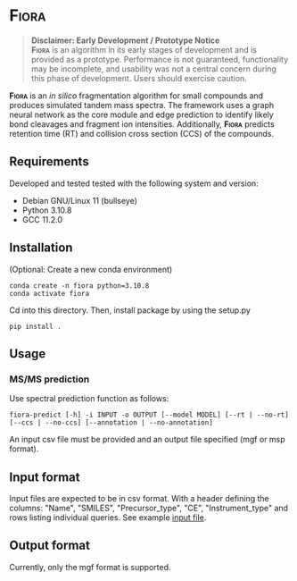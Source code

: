 # <span style="font-variant:small-caps;">**Fiora**</span>

> **Disclaimer: Early Development / Prototype Notice**<br>
> <span style="font-variant:small-caps;">**Fiora**</span> is an algorithm in its early stages of development and is provided as a prototype.
Performance is not guaranteed, functionality may be incomplete, and usability was not a central concern during this phase of development.
Users should exercise caution.

<span style="font-variant:small-caps;">**Fiora**</span> is an *in silico* fragmentation algorithm for small compounds and produces simulated tandem mass spectra. The framework uses a graph neural network as the core module and edge prediction to identify likely bond cleavages and fragment ion intensities. Additionally, <span style="font-variant:small-caps;">**Fiora**</span> predicts retention time (RT) and collision cross section (CCS) of the compounds.


## Requirements

Developed and tested tested with the following system and version:

* Debian GNU/Linux 11 (bullseye)
* Python 3.10.8
* GCC 11.2.0


## Installation

(Optional: Create a new conda environment)

    conda create -n fiora python=3.10.8
    conda activate fiora

Cd into this directory. Then, install package by using the setup.py 

    pip install .


## Usage

### MS/MS prediction

Use spectral prediction function as follows:

    fiora-predict [-h] -i INPUT -o OUTPUT [--model MODEL] [--rt | --no-rt] [--ccs | --no-ccs] [--annotation | --no-annotation]

An input csv file must be provided and an output file specified (mgf or msp format).

## Input format

Input files are expected to be in csv format. With a header defining the columns: "Name", "SMILES", "Precursor_type", "CE", "Instrument_type" and rows listing individual queries.
See example [input file](examples/example_input.csv).

## Output format

Currently, only the mgf format is supported.